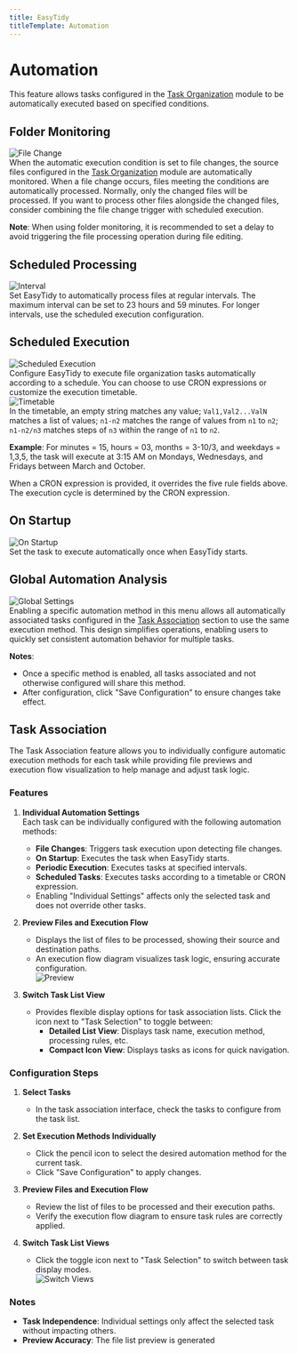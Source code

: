 ```yaml
---
title: EasyTidy
titleTemplate: Automation
---
```


# Automation

This feature allows tasks configured in the [Task Organization](task.md) module to be automatically executed based on specified conditions.

## Folder Monitoring

![File Change](/images/PixPin_2025-01-07_16-20-55.png)  
When the automatic execution condition is set to file changes, the source files configured in the [Task Organization](task.md) module are automatically monitored. When a file change occurs, files meeting the conditions are automatically processed. Normally, only the changed files will be processed. If you want to process other files alongside the changed files, consider combining the file change trigger with scheduled execution.  

**Note**: When using folder monitoring, it is recommended to set a delay to avoid triggering the file processing operation during file editing.

## Scheduled Processing

![Interval](/images/PixPin_2025-01-07_16-22-42.png)  
Set EasyTidy to automatically process files at regular intervals. The maximum interval can be set to 23 hours and 59 minutes. For longer intervals, use the scheduled execution configuration.

## Scheduled Execution

![Scheduled Execution](/images/PixPin_2025-01-07_16-58-50.png)  
Configure EasyTidy to execute file organization tasks automatically according to a schedule. You can choose to use CRON expressions or customize the execution timetable.  
![Timetable](/images/PixPin_2025-01-07_17-01-56.png)  
In the timetable, an empty string matches any value; `Val1,Val2...ValN` matches a list of values; `n1-n2` matches the range of values from `n1` to `n2`; `n1-n2/n3` matches steps of `n3` within the range of `n1` to `n2`.  

**Example**: For minutes = 15, hours = 03, months = 3-10/3, and weekdays = 1,3,5, the task will execute at 3:15 AM on Mondays, Wednesdays, and Fridays between March and October.

When a CRON expression is provided, it overrides the five rule fields above. The execution cycle is determined by the CRON expression.

## On Startup

![On Startup](/images/PixPin_2025-01-08_14-55-10.png)  
Set the task to execute automatically once when EasyTidy starts.

## Global Automation Analysis

![Global Settings](/images/PixPin_2025-01-08_15-01-18.png)  
Enabling a specific automation method in this menu allows all automatically associated tasks configured in the [Task Association](#task-association) section to use the same execution method. This design simplifies operations, enabling users to quickly set consistent automation behavior for multiple tasks.

**Notes**:  

- Once a specific method is enabled, all tasks associated and not otherwise configured will share this method.  
- After configuration, click "Save Configuration" to ensure changes take effect.

## Task Association

The Task Association feature allows you to individually configure automatic execution methods for each task while providing file previews and execution flow visualization to help manage and adjust task logic.

### Features

1. **Individual Automation Settings**  
   Each task can be individually configured with the following automation methods:  
   - **File Changes**: Triggers task execution upon detecting file changes.  
   - **On Startup**: Executes the task when EasyTidy starts.  
   - **Periodic Execution**: Executes tasks at specified intervals.  
   - **Scheduled Tasks**: Executes tasks according to a timetable or CRON expression.  
   - Enabling "Individual Settings" affects only the selected task and does not override other tasks.

2. **Preview Files and Execution Flow**  
   - Displays the list of files to be processed, showing their source and destination paths.  
   - An execution flow diagram visualizes task logic, ensuring accurate configuration.  
   ![Preview](/images/PixPin_2025-01-08_15-20-03.gif)

3. **Switch Task List View**  
   - Provides flexible display options for task association lists. Click the icon next to "Task Selection" to toggle between:  
     - **Detailed List View**: Displays task name, execution method, processing rules, etc.  
     - **Compact Icon View**: Displays tasks as icons for quick navigation.  

### Configuration Steps

1. **Select Tasks**  
   - In the task association interface, check the tasks to configure from the task list.  

2. **Set Execution Methods Individually**  
   - Click the pencil icon to select the desired automation method for the current task.  
   - Click "Save Configuration" to apply changes.  

3. **Preview Files and Execution Flow**  
   - Review the list of files to be processed and their execution paths.  
   - Verify the execution flow diagram to ensure task rules are correctly applied.  

4. **Switch Task List Views**  
   - Click the toggle icon next to "Task Selection" to switch between task display modes.  
   ![Switch Views](/images/PixPin_2025-01-08_15-16-25.gif)

### Notes

- **Task Independence**: Individual settings only affect the selected task without impacting others.  
- **Preview Accuracy**: The file list preview is generated
